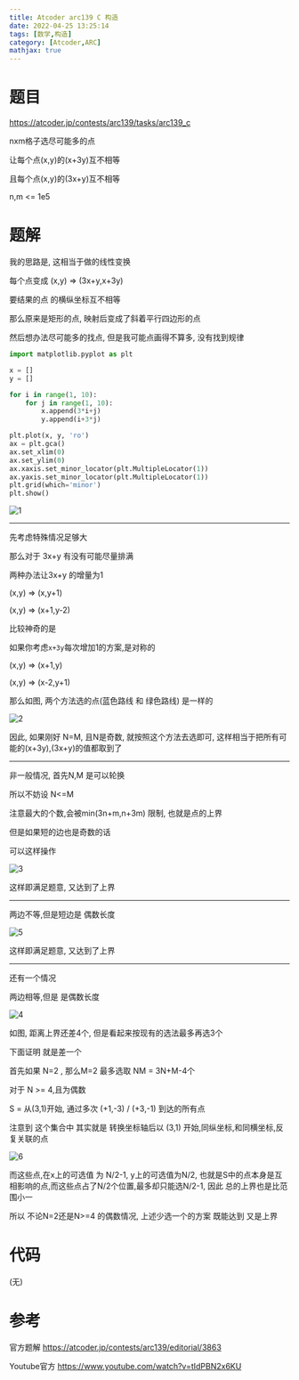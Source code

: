 ```yaml
---
title: Atcoder arc139 C 构造
date: 2022-04-25 13:25:14
tags: [数学,构造]
category: [Atcoder,ARC]
mathjax: true
---
```


# 题目

https://atcoder.jp/contests/arc139/tasks/arc139_c

nxm格子选尽可能多的点

让每个点(x,y)的(x+3y)互不相等

且每个点(x,y)的(3x+y)互不相等

n,m <= 1e5

# 题解

我的思路是, 这相当于做的线性变换

每个点变成 (x,y) => (3x+y,x+3y)

要结果的点 的横纵坐标互不相等

那么原来是矩形的点, 映射后变成了斜着平行四边形的点

然后想办法尽可能多的找点, 但是我可能点画得不算多, 没有找到规律

```py
import matplotlib.pyplot as plt

x = []
y = []

for i in range(1, 10):
    for j in range(1, 10):
        x.append(3*i+j)
        y.append(i+3*j)

plt.plot(x, y, 'ro')
ax = plt.gca()
ax.set_xlim(0)
ax.set_ylim(0)
ax.xaxis.set_minor_locator(plt.MultipleLocator(1))
ax.yaxis.set_minor_locator(plt.MultipleLocator(1))
plt.grid(which='minor')
plt.show()
```

![1](/img/AC_AGC_139_1.png)

---

先考虑特殊情况足够大

那么对于 3x+y 有没有可能尽量排满

两种办法让3x+y 的增量为1

(x,y) => (x,y+1)

(x,y) => (x+1,y-2)

比较神奇的是

如果你考虑`x+3y`每次增加1的方案,是对称的

(x,y) => (x+1,y)

(x,y) => (x-2,y+1)

那么如图, 两个方法选的点(蓝色路线 和 绿色路线) 是一样的

![2](/img/AC_AGC_139_2.png)

因此, 如果刚好 N=M, 且N是奇数, 就按照这个方法去选即可, 这样相当于把所有可能的(x+3y),(3x+y)的值都取到了

---

非一般情况, 首先N,M 是可以轮换

所以不妨设 N<=M

注意最大的个数,会被min(3n+m,n+3m) 限制, 也就是点的上界

但是如果短的边也是奇数的话

可以这样操作

![3](/img/AC_AGC_139_3.png)

这样即满足题意, 又达到了上界

---

两边不等,但是短边是 偶数长度

![5](/img/AC_AGC_139_5.png)

这样即满足题意, 又达到了上界

---

还有一个情况

两边相等,但是 是偶数长度

![4](/img/AC_AGC_139_4.png)

如图, 距离上界还差4个, 但是看起来按现有的选法最多再选3个

下面证明 就是差一个

首先如果 N=2 , 那么M=2 最多选取 NM = 3N+M-4个

对于 N >= 4,且为偶数

S = 从(3,1)开始, 通过多次 (+1,-3) / (+3,-1) 到达的所有点

注意到 这个集合中 其实就是 转换坐标轴后以 (3,1) 开始,同纵坐标,和同横坐标,反复关联的点

![6](/img/AC_AGC_139_6.png)

而这些点,在x上的可选值 为 N/2-1, y上的可选值为N/2, 也就是S中的点本身是互相影响的点,而这些点占了N/2个位置,最多却只能选N/2-1, 因此 总的上界也是比范围小一

所以 不论N=2还是N>=4 的偶数情况, 上述少选一个的方案 既能达到 又是上界

# 代码

(无)

# 参考

官方题解 https://atcoder.jp/contests/arc139/editorial/3863

Youtube官方 https://www.youtube.com/watch?v=tIdPBN2x6KU
